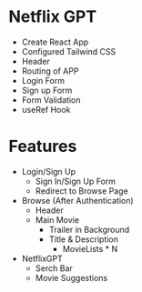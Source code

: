 # Netflix GPT

- Create React App
- Configured Tailwind CSS
- Header
- Routing of APP
- Login Form
- Sign up Form
- Form Validation
- useRef Hook

# Features

- Login/Sign Up
   - Sign In/Sign Up Form
   - Redirect to Browse Page
- Browse (After Authentication)
   - Header
   - Main Movie
      - Trailer in Background
      - Title & Description
         - MovieLists * N
- NetflixGPT
   - Serch Bar
   - Movie Suggestions            
